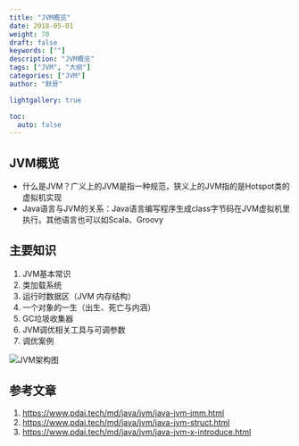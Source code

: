 ```yaml
---  
title: "JVM概览"  
date: 2018-05-01
weight: 70  
draft: false  
keywords: [""]  
description: "JVM概览"  
tags: ["JVM", "大纲"]
categories: ["JVM"]  
author: "默哥"  

lightgallery: true

toc:
  auto: false
---
```


## JVM概览
* 什么是JVM？广义上的JVM是指一种规范，狭义上的JVM指的是Hotspot类的虚拟机实现
* Java语言与JVM的关系：Java语言编写程序生成class字节码在JVM虚拟机里执行。其他语言也可以如Scala、Groovy
## 主要知识
1. JVM基本常识
2. 类加载系统
3. 运行时数据区（JVM 内存结构）
4. 一个对象的一生（出生、死亡与内涵）
5. GC垃圾收集器
6. JVM调优相关工具与可调参数
7. 调优案例

![](/images/jvm/JVM_Arch.png "JVM架构图")

## 参考文章
1. https://www.pdai.tech/md/java/jvm/java-jvm-jmm.html
2. https://www.pdai.tech/md/java/jvm/java-jvm-struct.html
3. https://www.pdai.tech/md/java/jvm/java-jvm-x-introduce.html